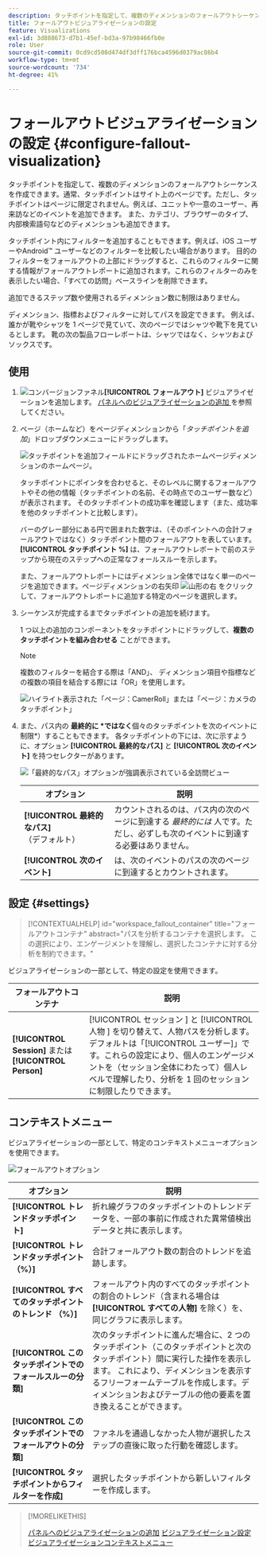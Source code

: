 ```yaml
---
description: タッチポイントを指定して、複数のディメンションのフォールアウトシーケンスを作成する方法を説明します。
title: フォールアウトビジュアライゼーションの設定
feature: Visualizations
exl-id: 3d888673-d7b1-45ef-bd3a-97b98466fb0e
role: User
source-git-commit: 0cd9cd508d474df3dff176bca4596d0379ac86b4
workflow-type: tm+mt
source-wordcount: '734'
ht-degree: 41%

---
```


# フォールアウトビジュアライゼーションの設定 {#configure-fallout-visualization}


タッチポイントを指定して、複数のディメンションのフォールアウトシーケンスを作成できます。通常、タッチポイントはサイト上のページです。ただし、タッチポイントはページに限定されません。例えば、ユニットや一意のユーザー、再来訪などのイベントを追加できます。 また、カテゴリ、ブラウザーのタイプ、内部検索語句などのディメンションも追加できます。

タッチポイント内にフィルターを追加することもできます。例えば、iOS ユーザーやAndroid™ ユーザーなどのフィルターを比較したい場合があります。 目的のフィルターをフォールアウトの上部にドラッグすると、これらのフィルターに関する情報がフォールアウトレポートに追加されます。これらのフィルターのみを表示したい場合、「すべての訪問」ベースラインを削除できます。

追加できるステップ数や使用されるディメンション数に制限はありません。

ディメンション、指標およびフィルターに対してパスを設定できます。 例えば、誰かが靴やシャツを 1 ページで見ていて、次のページではシャツや靴下を見ているとします。 靴の次の製品フローレポートは、シャツではなく、シャツおよびソックスです。

## 使用

1. ![ コンバージョンファネル ](/help/assets/icons/ConversionFunnel.svg)**[!UICONTROL フォールアウト]** ビジュアライゼーションを追加します。 [ パネルへのビジュアライゼーションの追加 ](../freeform-analysis-visualizations.md#add-visualizations-to-a-panel) を参照してください。
1. ページ（ホームなど）をページディメンションから「*タッチポイントを追加*」ドロップダウンメニューにドラッグします。

   ![ タッチポイントを追加フィールドにドラッグされたホームページディメンションのホームページ。](assets/fallout-drag.png)

   タッチポイントにポインタを合わせると、そのレベルに関するフォールアウトやその他の情報（タッチポイントの名前、その時点でのユーザー数など）が表示されます。 そのタッチポイントの成功率を確認します（また、成功率を他のタッチポイントと比較します）。

   バーのグレー部分にある円で囲まれた数字は、（そのポイントへの合計フォールアウトではなく）タッチポイント間のフォールアウトを表しています。**[!UICONTROL タッチポイント %]** は、フォールアウトレポートで前のステップから現在のステップへの正常なフォールスルーを示します。

   また、フォールアウトレポートにはディメンション全体ではなく単一のページを追加できます。ページディメンションの右矢印 ![ 山形の右 ](/help/assets/icons/ChevronRight.svg) をクリックして、フォールアウトレポートに追加する特定のページを選択します。

1. シーケンスが完成するまでタッチポイントの追加を続けます。

   1 つ以上の追加のコンポーネントをタッチポイントにドラッグして、**複数のタッチポイントを組み合わせる** ことができます。

   >[!NOTE]
   >
   >複数のフィルターを結合する際は「AND」、 ディメンション項目や指標などの複数の項目を結合する際には「OR」を使用します。

   ![ ハイライト表示された「ページ：CamerRoll」または「ページ：カメラのタッチポイント」 ](assets/fallout-or.png)

1. また、パス内の **最終的に *ではなく**個々のタッチポイントを次のイベントに制限*）することもできます。 各タッチポイントの下には、次に示すように、オプション **[!UICONTROL 最終的なパス]** と **[!UICONTROL 次のイベント]** を持つセレクターがあります。

   ![ 「最終的なパス」オプションが強調表示されている全訪問ビュー](assets/fallout-nexthit.png)

   | オプション | 説明 |
   |---|---|
   | **[!UICONTROL 最終的なパス]** （デフォルト） | カウントされるのは、パス内の次のページに到達する *最終的には* 人です。ただし、必ずしも次のイベントに到達する必要はありません。 |
   | **[!UICONTROL 次のイベント]** | は、次のイベントのパスの次のページに到達するとカウントされます。 |


## 設定 {#settings}

>[!CONTEXTUALHELP]
>id="workspace_fallout_container"
>title="フォールアウトコンテナ"
>abstract="パスを分析するコンテナを選択します。 この選択により、エンゲージメントを理解し、選択したコンテナに対する分析を制約できます。"

ビジュアライゼーションの一部として、特定の設定を使用できます。

| フォールアウトコンテナ | 説明 |
|--- |--- |
| **[!UICONTROL Session]** または **[!UICONTROL Person]** | [!UICONTROL  セッション ] と [!UICONTROL  人物 ] を切り替えて、人物パスを分析します。 デフォルトは「[!UICONTROL ユーザー]」です。これらの設定により、個人のエンゲージメントを（セッション全体にわたって）個人レベルで理解したり、分析を 1 回のセッションに制限したりできます。 |


## コンテキストメニュー

ビジュアライゼーションの一部として、特定のコンテキストメニューオプションを使用できます。

![ フォールアウトオプション ](assets/fallout-options.png)

| オプション | 説明 |
|--- |--- |
| **[!UICONTROL トレンドタッチポイント]** | 折れ線グラフのタッチポイントのトレンドデータを、一部の事前に作成された異常値検出データと共に表示します。 |
| **[!UICONTROL トレンドタッチポイント （%）]** | 合計フォールアウト数の割合のトレンドを追跡します。 |
| **[!UICONTROL すべてのタッチポイントのトレンド （%）]** | フォールアウト内のすべてのタッチポイントの割合のトレンド（含まれる場合は **[!UICONTROL すべての人物]** を除く）を、同じグラフに表示します。 |
| **[!UICONTROL このタッチポイントでのフォールスルーの分類]** | 次のタッチポイントに進んだ場合に、2 つのタッチポイント（このタッチポイントと次のタッチポイント）間に実行した操作を表示します。 これにより、ディメンションを表示するフリーフォームテーブルを作成します。ディメンションおよびテーブルの他の要素を置き換えることができます。 |
| **[!UICONTROL このタッチポイントでのフォールアウトの分類]** | ファネルを通過しなかった人物が選択したステップの直後に取った行動を確認します。 |
| **[!UICONTROL タッチポイントからフィルターを作成]** | 選択したタッチポイントから新しいフィルターを作成します。 |

>[!MORELIKETHIS]
>
>[パネルへのビジュアライゼーションの追加](/help/analysis-workspace/visualizations/freeform-analysis-visualizations.md#add-visualizations-to-a-panel)
>[ビジュアライゼーション設定](/help/analysis-workspace/visualizations/freeform-analysis-visualizations.md#settings)
>[ビジュアライゼーションコンテキストメニュー](/help/analysis-workspace/visualizations/freeform-analysis-visualizations.md#context-menu)
>

